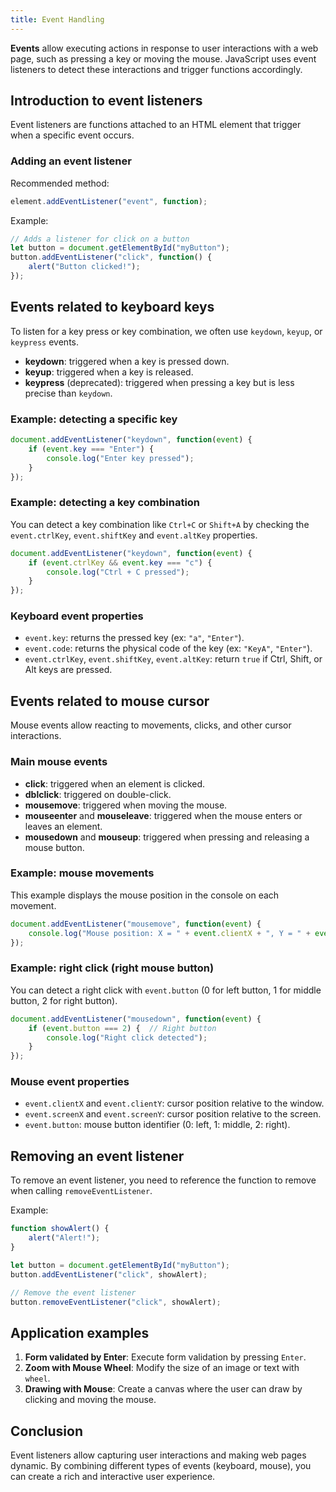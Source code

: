 ```yaml
---
title: Event Handling
---
```


**Events** allow executing actions in response to user interactions with a web page, such as pressing a key or moving the mouse. JavaScript uses event listeners to detect these interactions and trigger functions accordingly.

## Introduction to event listeners

Event listeners are functions attached to an HTML element that trigger when a specific event occurs.

### Adding an event listener

Recommended method:
```javascript
element.addEventListener("event", function);
```

Example:
```javascript
// Adds a listener for click on a button
let button = document.getElementById("myButton");
button.addEventListener("click", function() {
    alert("Button clicked!");
});
```

## Events related to keyboard keys

To listen for a key press or key combination, we often use `keydown`, `keyup`, or `keypress` events.

- **keydown**: triggered when a key is pressed down.
- **keyup**: triggered when a key is released.
- **keypress** (deprecated): triggered when pressing a key but is less precise than `keydown`.

### Example: detecting a specific key

```javascript
document.addEventListener("keydown", function(event) {
    if (event.key === "Enter") {
        console.log("Enter key pressed");
    }
});
```

### Example: detecting a key combination

You can detect a key combination like `Ctrl+C` or `Shift+A` by checking the `event.ctrlKey`, `event.shiftKey` and `event.altKey` properties.

```javascript
document.addEventListener("keydown", function(event) {
    if (event.ctrlKey && event.key === "c") {
        console.log("Ctrl + C pressed");
    }
});
```

### Keyboard event properties
- `event.key`: returns the pressed key (ex: `"a"`, `"Enter"`).
- `event.code`: returns the physical code of the key (ex: `"KeyA"`, `"Enter"`).
- `event.ctrlKey`, `event.shiftKey`, `event.altKey`: return `true` if Ctrl, Shift, or Alt keys are pressed.

## Events related to mouse cursor

Mouse events allow reacting to movements, clicks, and other cursor interactions.

### Main mouse events

- **click**: triggered when an element is clicked.
- **dblclick**: triggered on double-click.
- **mousemove**: triggered when moving the mouse.
- **mouseenter** and **mouseleave**: triggered when the mouse enters or leaves an element.
- **mousedown** and **mouseup**: triggered when pressing and releasing a mouse button.

### Example: mouse movements

This example displays the mouse position in the console on each movement.

```javascript
document.addEventListener("mousemove", function(event) {
    console.log("Mouse position: X = " + event.clientX + ", Y = " + event.clientY);
});
```

### Example: right click (right mouse button)

You can detect a right click with `event.button` (0 for left button, 1 for middle button, 2 for right button).

```javascript
document.addEventListener("mousedown", function(event) {
    if (event.button === 2) {  // Right button
        console.log("Right click detected");
    }
});
```

### Mouse event properties
- `event.clientX` and `event.clientY`: cursor position relative to the window.
- `event.screenX` and `event.screenY`: cursor position relative to the screen.
- `event.button`: mouse button identifier (0: left, 1: middle, 2: right).

## Removing an event listener

To remove an event listener, you need to reference the function to remove when calling `removeEventListener`.

Example:
```javascript
function showAlert() {
    alert("Alert!");
}

let button = document.getElementById("myButton");
button.addEventListener("click", showAlert);

// Remove the event listener
button.removeEventListener("click", showAlert);
```

## Application examples

1. **Form validated by Enter**: Execute form validation by pressing `Enter`.
2. **Zoom with Mouse Wheel**: Modify the size of an image or text with `wheel`.
3. **Drawing with Mouse**: Create a canvas where the user can draw by clicking and moving the mouse.

## Conclusion

Event listeners allow capturing user interactions and making web pages dynamic. By combining different types of events (keyboard, mouse), you can create a rich and interactive user experience.